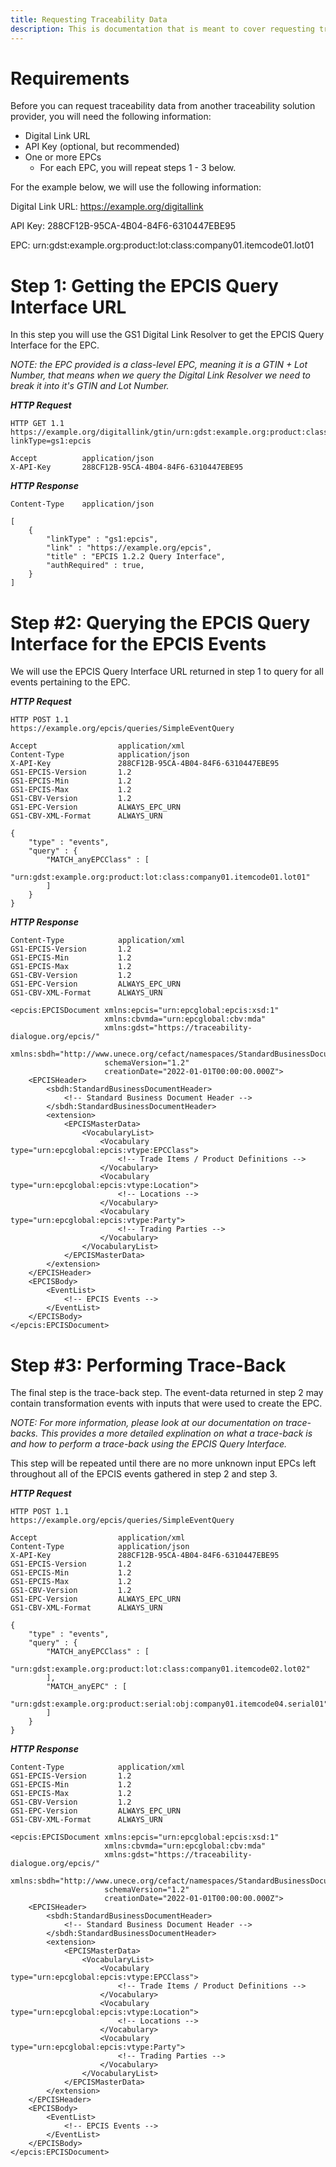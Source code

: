 ```yaml
---
title: Requesting Traceability Data
description: This is documentation that is meant to cover requesting traceability data from another solution provider.
---
```


# Requirements
Before you can request traceability data from another traceability solution provider, you will need the following information:

* Digital Link URL
* API Key (optional, but recommended)
* One or more EPCs 
    - For each EPC, you will repeat steps 1 - 3 below.

For the example below, we will use the following information:

Digital Link URL: https://example.org/digitallink

API Key: 288CF12B-95CA-4B04-84F6-6310447EBE95

EPC: urn:gdst:example.org:product:lot:class:company01.itemcode01.lot01

# Step 1: Getting the EPCIS Query Interface URL
In this step you will use the GS1 Digital Link Resolver to get the EPCIS Query Interface for the EPC.

*NOTE: the EPC provided is a class-level EPC, meaning it is a GTIN + Lot Number, that means when we query the Digital Link Resolver we need to break it into it's GTIN and Lot Number.*

***HTTP Request***
```
HTTP GET 1.1
https://example.org/digitallink/gtin/urn:gdst:example.org:product:class:company01.itemcode01/lot/lot01?linkType=gs1:epcis

Accept		    application/json
X-API-Key		288CF12B-95CA-4B04-84F6-6310447EBE95
```

***HTTP Response***
```
Content-Type    application/json

[
    {
        "linkType" : "gs1:epcis",
        "link" : "https://example.org/epcis",
        "title" : "EPCIS 1.2.2 Query Interface",
        "authRequired" : true,
    }
]
```

# Step #2: Querying the EPCIS Query Interface for the EPCIS Events
We will use the EPCIS Query Interface URL returned in step 1 to query for all events pertaining to the EPC.

***HTTP Request***
```
HTTP POST 1.1
https://example.org/epcis/queries/SimpleEventQuery

Accept			        application/xml
Content-Type		    application/json
X-API-Key 			    288CF12B-95CA-4B04-84F6-6310447EBE95
GS1-EPCIS-Version		1.2
GS1-EPCIS-Min		    1.2
GS1-EPCIS-Max		    1.2
GS1-CBV-Version		    1.2
GS1-EPC-Version		    ALWAYS_EPC_URN
GS1-CBV-XML-Format	    ALWAYS_URN

{
    "type" : "events",
    "query" : {
        "MATCH_anyEPCClass" : [ 
            "urn:gdst:example.org:product:lot:class:company01.itemcode01.lot01"
        ]
    }
}
```

***HTTP Response***
```
Content-Type	        application/xml
GS1-EPCIS-Version	    1.2
GS1-EPCIS-Min	        1.2
GS1-EPCIS-Max	        1.2
GS1-CBV-Version	        1.2
GS1-EPC-Version	        ALWAYS_EPC_URN
GS1-CBV-XML-Format	    ALWAYS_URN

<epcis:EPCISDocument xmlns:epcis="urn:epcglobal:epcis:xsd:1"
                     xmlns:cbvmda="urn:epcglobal:cbv:mda" 
                     xmlns:gdst="https://traceability-dialogue.org/epcis/" 
                     xmlns:sbdh="http://www.unece.org/cefact/namespaces/StandardBusinessDocumentHeader" 
                     schemaVersion="1.2" 
                     creationDate="2022-01-01T00:00:00.000Z">
    <EPCISHeader>
        <sbdh:StandardBusinessDocumentHeader>    
            <!-- Standard Business Document Header -->
        </sbdh:StandardBusinessDocumentHeader>
        <extension>
            <EPCISMasterData>
                <VocabularyList>
                    <Vocabulary type="urn:epcglobal:epcis:vtype:EPCClass">
                        <!-- Trade Items / Product Definitions -->
                    </Vocabulary>
                    <Vocabulary type="urn:epcglobal:epcis:vtype:Location">
                        <!-- Locations -->
                    </Vocabulary>
                    <Vocabulary type="urn:epcglobal:epcis:vtype:Party">
                        <!-- Trading Parties -->
                    </Vocabulary>
                </VocabularyList>
            </EPCISMasterData>
        </extension>
    </EPCISHeader>
    <EPCISBody>
        <EventList>
            <!-- EPCIS Events -->
        </EventList>
    </EPCISBody>
</epcis:EPCISDocument>
```

# Step #3: Performing Trace-Back
The final step is the trace-back step. The event-data returned in step 2 may contain transformation events with inputs that were used to create the EPC. 

*NOTE: For more information, please look at our documentation on trace-backs. This provides a more detailed explination on what a trace-back is and how to perform a trace-back using the EPCIS Query Interface.*

This step will be repeated until there are no more unknown input EPCs left throughout all of the EPCIS events gathered in step 2 and step 3.

***HTTP Request***
```
HTTP POST 1.1
https://example.org/epcis/queries/SimpleEventQuery

Accept			        application/xml
Content-Type		    application/json
X-API-Key 			    288CF12B-95CA-4B04-84F6-6310447EBE95
GS1-EPCIS-Version		1.2
GS1-EPCIS-Min		    1.2
GS1-EPCIS-Max		    1.2
GS1-CBV-Version		    1.2
GS1-EPC-Version		    ALWAYS_EPC_URN
GS1-CBV-XML-Format	    ALWAYS_URN

{
    "type" : "events",
    "query" : {
        "MATCH_anyEPCClass" : [ 
            "urn:gdst:example.org:product:lot:class:company01.itemcode02.lot02"
        ],
        "MATCH_anyEPC" : [
            "urn:gdst:example.org:product:serial:obj:company01.itemcode04.serial01"
        ]
    }
}
```

***HTTP Response***
```
Content-Type	        application/xml
GS1-EPCIS-Version	    1.2
GS1-EPCIS-Min	        1.2
GS1-EPCIS-Max	        1.2
GS1-CBV-Version	        1.2
GS1-EPC-Version	        ALWAYS_EPC_URN
GS1-CBV-XML-Format	    ALWAYS_URN

<epcis:EPCISDocument xmlns:epcis="urn:epcglobal:epcis:xsd:1"
                     xmlns:cbvmda="urn:epcglobal:cbv:mda" 
                     xmlns:gdst="https://traceability-dialogue.org/epcis/" 
                     xmlns:sbdh="http://www.unece.org/cefact/namespaces/StandardBusinessDocumentHeader" 
                     schemaVersion="1.2" 
                     creationDate="2022-01-01T00:00:00.000Z">
    <EPCISHeader>
        <sbdh:StandardBusinessDocumentHeader>    
            <!-- Standard Business Document Header -->
        </sbdh:StandardBusinessDocumentHeader>
        <extension>
            <EPCISMasterData>
                <VocabularyList>
                    <Vocabulary type="urn:epcglobal:epcis:vtype:EPCClass">
                        <!-- Trade Items / Product Definitions -->
                    </Vocabulary>
                    <Vocabulary type="urn:epcglobal:epcis:vtype:Location">
                        <!-- Locations -->
                    </Vocabulary>
                    <Vocabulary type="urn:epcglobal:epcis:vtype:Party">
                        <!-- Trading Parties -->
                    </Vocabulary>
                </VocabularyList>
            </EPCISMasterData>
        </extension>
    </EPCISHeader>
    <EPCISBody>
        <EventList>
            <!-- EPCIS Events -->
        </EventList>
    </EPCISBody>
</epcis:EPCISDocument>
```

